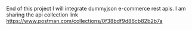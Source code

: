 End of this project I will integrate dummyjson e-commerce rest apis. I am sharing the api collection link https://www.postman.com/collections/0f38bdf9d86cb82b2b7a
